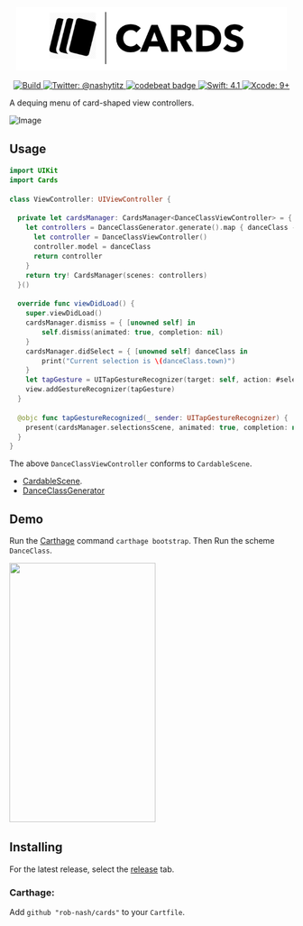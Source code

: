 <p align="center">
    <img src="Logo.png" width="480" max-width="90%" alt="Cards" />
</p>

<p align="center">
    <a href="https://travis-ci.org/rob-nash/Cards">
        <img src="https://travis-ci.org/rob-nash/Cards.svg?branch=master" alt="Build" />
    </a>
    <a href="https://twitter.com/nashytitz">
        <img src="https://img.shields.io/badge/contact-@nashytitz-blue.svg?style=flat" alt="Twitter: @nashytitz" />
    </a>
    <a href="https://codebeat.co/projects/github-com-rob-nash-cards-master">
        <img alt="codebeat badge" src="https://codebeat.co/badges/a474c194-4584-41d2-9931-071ea43428d9" />
    </a>
    <a href="https://swift.org">
        <img src="https://img.shields.io/badge/swift-4.1-green.svg?style=flat" alt="Swift: 4.1" />
    </a>
    <a href="https://developer.apple.com">
        <img src="https://img.shields.io/badge/xcode-9+-green.svg?style=flat" alt="Xcode: 9+" />
    </a>
</p>

A dequing menu of card-shaped view controllers.

![Image](https://user-images.githubusercontent.com/14126999/42500693-e001cb7e-8429-11e8-8a23-380816399a6f.png)

## Usage

```swift
import UIKit
import Cards

class ViewController: UIViewController {
    
  private let cardsManager: CardsManager<DanceClassViewController> = {
    let controllers = DanceClassGenerator.generate().map { danceClass -> DanceClassViewController in
      let controller = DanceClassViewController()
      controller.model = danceClass
      return controller
    }
    return try! CardsManager(scenes: controllers)
  }()

  override func viewDidLoad() {
    super.viewDidLoad()
    cardsManager.dismiss = { [unowned self] in
        self.dismiss(animated: true, completion: nil)
    }
    cardsManager.didSelect = { [unowned self] danceClass in
        print("Current selection is \(danceClass.town)")
    }
    let tapGesture = UITapGestureRecognizer(target: self, action: #selector(tapGestureRecognized(_:)))
    view.addGestureRecognizer(tapGesture)
  }
  
  @objc func tapGestureRecognized(_ sender: UITapGestureRecognizer) {
    present(cardsManager.selectionsScene, animated: true, completion: nil)
  }
}
```

The above `DanceClassViewController` conforms to `CardableScene`.

* [CardableScene](https://github.com/rob-nash/Cards/wiki/CardableScene).
* [DanceClassGenerator](https://github.com/rob-nash/Cards/wiki/DanceClassGenerator)

## Demo

Run the [Carthage](https://github.com/Carthage/Carthage) command `carthage bootstrap`. Then Run the scheme `DanceClass`.

<p align="left"><img src="http://i.giphy.com/3ohc18V0x9lylBzwsw.gif" width="259" height="460"/></p>

## Installing

For the latest release, select the [release](https://github.com/rob-nash/cards/releases) tab.

### Carthage:

Add `github "rob-nash/cards"` to your `Cartfile`.
